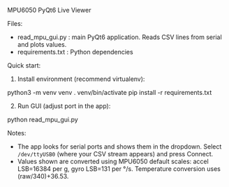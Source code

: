 MPU6050 PyQt6 Live Viewer

Files:
- read_mpu_gui.py : main PyQt6 application. Reads CSV lines from serial and plots values.
- requirements.txt : Python dependencies

Quick start:
1. Install environment (recommend virtualenv):

python3 -m venv venv
. venv/bin/activate
pip install -r requirements.txt

2. Run GUI (adjust port in the app):

python read_mpu_gui.py

Notes:
- The app looks for serial ports and shows them in the dropdown. Select `/dev/ttyUSB0` (where your CSV stream appears) and press Connect.
- Values shown are converted using MPU6050 default scales: accel LSB=16384 per g, gyro LSB=131 per °/s. Temperature conversion uses (raw/340)+36.53.
